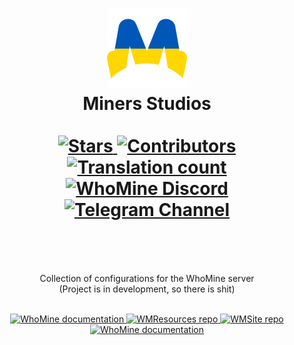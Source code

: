 <!--suppress HtmlDeprecatedAttribute -->
<div align="center">
  <h1>
    <a href="https://minersstudios.com">
      <img alt="MinersStudios" src="https://raw.githubusercontent.com/MinersStudios/.github/main/assets/logos/logo_ua.svg" width="128">
    </a>
    <br>
    Miners Studios
    <br><br>
    <div>
      <a href="https://github.com/MinersStudios/WMConfig/stargazers">
        <picture>
          <source media="(prefers-color-scheme: light)" srcset="https://img.shields.io/github/stars/MinersStudios/WMConfig?style=for-the-badge&color=f9ebbf&labelColor=fcf6e4">
          <img alt="Stars" src="https://img.shields.io/github/stars/MinersStudios/WMConfig?style=for-the-badge&color=f9ebbf&labelColor=302d41">
        </picture>
      </a>
      <a href="https://github.com/MinersStudios/WMConfig/contributors">
        <picture>
          <source media="(prefers-color-scheme: light)" srcset="https://img.shields.io/github/contributors/MinersStudios/WMConfig?style=for-the-badge&color=d5c3f0&labelColor=ece3f9">
          <img alt="Contributors" src="https://img.shields.io/github/contributors/MinersStudios/WMConfig?style=for-the-badge&color=d5c3f0&labelColor=302d41">
        </picture>
      </a>
      <a href="#">
        <picture>
          <source media="(prefers-color-scheme: light)" srcset="https://staging.shields.io/github/directory-file-count/MinersStudios/WMConfig/lang?style=for-the-badge&label=Translations&color=b0e99e&labelColor=e1f9d9">
          <img alt="Translation count" src="https://staging.shields.io/github/directory-file-count/MinersStudios/WMConfig/lang?style=for-the-badge&label=Translations&color=a6da95&labelColor=302d41">
        </picture>
      </a>
      <br>
      <a href="https://whomine.net/discord">
        <picture>
          <source media="(prefers-color-scheme: light)" srcset="https://img.shields.io/discord/928575868643733535?style=for-the-badge&label=WhoMine&logo=discord&color=c9cbff&logoColor=363636&labelColor=e8e9ff">
          <img alt="WhoMine Discord" src="https://img.shields.io/discord/928575868643733535?style=for-the-badge&label=WhoMine&logo=discord&color=c9cbff&logoColor=d9e0ee&labelColor=302d41">
        </picture>
      </a>
      <a href="https://whomine.net/telegram">
        <picture>
          <source media="(prefers-color-scheme: light)" srcset="https://img.shields.io/badge/telegram-black?style=for-the-badge&logo=telegram&color=c9cbff&logoColor=363636&labelColor=e8e9ff">
          <img alt="Telegram Channel" src="https://img.shields.io/badge/telegram-black?style=for-the-badge&logo=telegram&color=c9cbff&logoColor=d9e0ee&labelColor=302d41">
        </picture>
      </a>
    </div>
    <br>
  </h1>
  <br>
  <p>
    Collection of configurations for the WhoMine server<br>
    (Project is in development, so there is shit)
  </p>
  <br>
  <a href="https://github.com/MinersStudios/WhoMine">
    <picture>
      <source media="(prefers-color-scheme: light)" srcset="https://github-readme-stats-git-masterrstaa-rickstaa.vercel.app/api/pin/?username=MinersStudios&repo=WhoMine&icon_color=baa8d5&hide_border=true&border_radius=20&title_color=baa8d5&bg_color=c5c5c91e&cache_seconds=86400">
      <img alt="WhoMine documentation" src="https://github-readme-stats-git-masterrstaa-rickstaa.vercel.app/api/pin/?username=MinersStudios&repo=WhoMine&icon_color=d5c3f0&hide_border=true&theme=dark&border_radius=20&title_color=d5c3f0&bg_color=39363f1e&cache_seconds=86400" width="49%">
    </picture>
  </a>
  <a href="https://github.com/MinersStudios/WMResources">
    <picture>
      <source media="(prefers-color-scheme: light)" srcset="https://github-readme-stats-git-masterrstaa-rickstaa.vercel.app/api/pin/?username=MinersStudios&repo=WMResources&icon_color=baa8d5&hide_border=true&border_radius=20&title_color=baa8d5&bg_color=c5c5c91e&cache_seconds=86400">
      <img alt="WMResources repo" src="https://github-readme-stats-git-masterrstaa-rickstaa.vercel.app/api/pin/?username=MinersStudios&repo=WMResources&icon_color=d5c3f0&hide_border=true&theme=dark&border_radius=20&title_color=d5c3f0&bg_color=39363f1e&cache_seconds=86400" width="49%">
    </picture>
  </a>
  <a href="https://github.com/MinersStudios/WMSite">
    <picture>
      <source media="(prefers-color-scheme: light)" srcset="https://github-readme-stats-git-masterrstaa-rickstaa.vercel.app/api/pin/?username=MinersStudios&repo=WMSite&icon_color=baa8d5&hide_border=true&border_radius=20&title_color=baa8d5&bg_color=c5c5c91e&cache_seconds=86400">
      <img alt="WMSite repo" src="https://github-readme-stats-git-masterrstaa-rickstaa.vercel.app/api/pin/?username=MinersStudios&repo=WMSite&icon_color=d5c3f0&hide_border=true&theme=dark&border_radius=20&title_color=d5c3f0&bg_color=39363f1e&cache_seconds=86400" width="49%">
    </picture>
  </a>
  <a href="https://github.com/MinersStudios/WMDocs">
    <picture>
      <source media="(prefers-color-scheme: light)" srcset="https://github-readme-stats-git-masterrstaa-rickstaa.vercel.app/api/pin/?username=MinersStudios&repo=WMDocs&icon_color=baa8d5&hide_border=true&border_radius=20&title_color=baa8d5&bg_color=c5c5c91e&cache_seconds=86400">
      <img alt="WhoMine documentation" src="https://github-readme-stats-git-masterrstaa-rickstaa.vercel.app/api/pin/?username=MinersStudios&repo=WMDocs&icon_color=d5c3f0&hide_border=true&theme=dark&border_radius=20&title_color=d5c3f0&bg_color=39363f1e&cache_seconds=86400" width="49%">
    </picture>
  </a>
</div>
